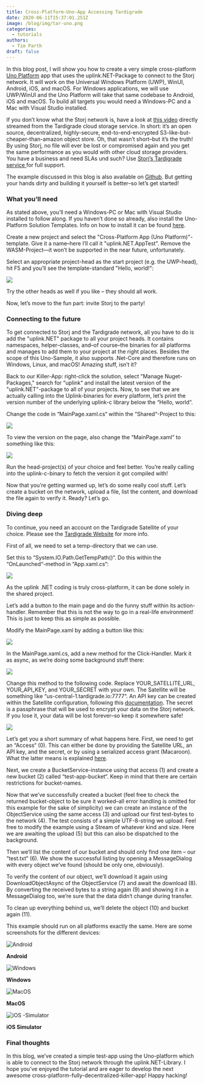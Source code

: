 ```yaml
---
title: Cross-Platform-Uno-App Accessing Tardigrade
date: 2020-06-11T15:37:01.251Z
image: /blog/img/tar-uno.png
categories:
  - tutorials
authors:
  - Tim Parth
draft: false
---
```

In this blog post, I will show you how to create a very simple cross-platform [Uno Platform](https://platform.uno/) app that uses the uplink.NET-Package to connect to the Storj network. It will work on the Universal Windows Platform (UWP), WinUI, Android, iOS, and macOS. For Windows applications, we will use UWP/WinUI and the Uno Platform will take that same codebase to Android, iOS and macOS. To build all targets you would need a Windows-PC and a Mac with Visual Studio installed.

If you don’t know what the Storj network is, have a look at [this video](https://t.co/CqLz22nS62?amp=1) directly streamed from the Tardigrade cloud storage service. In short: it’s an open source, decentralized, highly-secure, end-to-end-encrypted S3-like-but-cheaper-than-amazon object store. Oh, that wasn’t short–but it’s the truth! By using Storj, no file will ever be lost or compromised again and you get the same performance as you would with other cloud storage providers. You have a business and need SLAs und such? Use [Storj’s Tardigrade service ](https://tardigrade.io) for full support.

The example discussed in this blog is also available on [Github](https://github.com/topperdel/uplink.net.apptest). But getting your hands dirty and building it yourself is better–so let’s get started!

### What you’ll need

As stated above, you’ll need a Windows-PC or Mac with Visual Studio installed to follow along. If you haven’t done so already, also install the Uno-Platform Solution Templates. Info on how to install it can be found [here](https://platform.uno/docs/articles/get-started.html).

Create a new project and select the "Cross-Platform App (Uno Platform)"-template. Give it a name–here I’ll call it "uplink.NET.AppTest". Remove the WASM-Project—it won’t be supported in the near future, unfortunately.

Select an appropriate project-head as the start project (e.g. the UWP-head), hit F5 and you’ll see the template-standard "Hello, world!":

![](/blog/img/uno1.png)

Try the other heads as well if you like – they should all work.

Now, let’s move to the fun part: invite Storj to the party!

### Connecting to the future

To get connected to Storj and the Tardigrade network, all you have to do is add the "uplink.NET" package to all your project heads. It contains namespaces, helper-classes, and–of course–the binaries for all platforms and manages to add them to your project at the right places. Besides the scope of this Uno-Sample, it also supports .Net-Core and therefore runs on Windows, Linux, and macOS! Amazing stuff, isn’t it?

Back to our Killer-App: right-click the solution, select "Manage Nuget-Packages," search for “uplink“ and install the latest version of the "uplink.NET"-package to all of your projects. Now, to see that we are actually calling into the Uplink-binaries for every platform, let’s print the version number of the underlying uplink-c library below the “Hello, world“.

Change the code in “MainPage.xaml.cs“ within the “Shared“-Project to this:

![](/blog/img/unodos.png)

To view the version on the page, also change the “MainPage.xaml“ to something like this:

![](/blog/img/uno3.png)

Run the head-project(s) of your choice and feel better. You’re really calling into the uplink-c-binary to fetch the version it got compiled with!

Now that you’re getting warmed up, let’s do some really cool stuff. Let’s create a bucket on the network, upload a file, list the content, and download the file again to verify it. Ready? Let’s go.

### Diving deep

To continue, you need an account on the Tardigrade Satellite of your choice. Please see the [Tardigrade Website](https://tardigrade.io/satellites/) for more info.

First of all, we need to set a temp-directory that we can use.

Set this to “System.IO.Path.GetTempPath()“. Do this within the “OnLaunched“-method in “App.xaml.cs“:

![](/blog/img/uno4.png)

As the uplink .NET coding is truly cross-platform, it can be done solely in the shared project.

Let’s add a button to the main page and do the funny stuff within its action-handler. Remember that this is not the way to go in a real-life environment! This is just to keep this as simple as possible.

Modify the MainPage.xaml by adding a button like this:

![](/blog/img/uno5.png)

In the MainPage.xaml.cs, add a new method for the Click-Handler. Mark it as async, as we’re doing some background stuff there:

![](/blog/img/uno6.png)

Change this method to the following code. Replace YOUR_SATELLITE_URL, YOUR_API_KEY, and YOUR_SECRET with your own. The Satellite will be something like “us-central-1.tardigrade.io:7777“. An API key can be created within the Satellite configuration, following this [documentation](https://documentation.tardigrade.io/getting-started/uploading-your-first-object/create-an-api-key). The secret is a passphrase that will be used to encrypt your data on the Storj network. If you lose it, your data will be lost forever–so keep it somewhere safe!

![](/blog/img/uno7.png)

Let’s get you a short summary of what happens here. First, we need to get an “Access“ (0). This can either be done by providing the Satellite URL, an API key, and the secret, or by using a serialized access grant (Macaroon). What the latter means is explained [here](https://storj.io/blog/2020/05/changing-the-security-paradigm-to-push-access-management-to-the-edge/).

Next, we create a BucketService-instance using that access (1) and create a new bucket (2) called “test-app-bucket“. Keep in mind that there are certain restrictions for bucket-names.

Now that we’ve successfully created a bucket (feel free to check the returned bucket-object to be sure it worked–all error handling is omitted for this example for the sake of simplicity) we can create an instance of the ObjectService using the same access (3) and upload our first test-bytes to the network (4). The test consists of a simple UTF-8-string we upload. Feel free to modify the example using a Stream of whatever kind and size. Here we are awaiting the upload (5) but this can also be dispatched to the background.

Then we’ll list the content of our bucket and should only find one item – our “test.txt“ (6). We show the successful listing by opening a MessageDialog with every object we’ve found (should be only one, obviously).

To verify the content of our object, we’ll download it again using DownloadObjectAsync of the ObjectService (7) and await the download (8). By converting the received bytes to a string again (9) and showing it in a MessageDialog too, we’re sure that the data didn‘t change during transfer.

To clean up everything behind us, we’ll delete the object (10) and bucket again (11).

This example should run on all platforms exactly the same. Here are some screenshots for the different devices:

![](/blog/img/uno8android.jpg "Android")

**Android**

![](/blog/img/uno9windows.png "Windows")

**Windows**

![](/blog/img/uno9macos.png "MacOS")

**MacOS**

![](/blog/img/uno10macos2.png "iOS -Simulator")

**iOS Simulator**

### Final thoughts

In this blog, we’ve created a simple test-app using the Uno-platform which is able to connect to the Storj network through the uplink.NET-Library. I hope you’ve enjoyed the tutorial and are eager to develop the next awesome cross-platform-fully-decentralized-killer-app! Happy hacking!